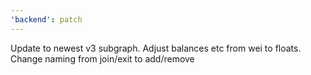 ```yaml
---
'backend': patch
---
```


Update to newest v3 subgraph. Adjust balances etc from wei to floats. Change naming from join/exit to add/remove
